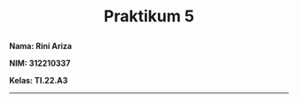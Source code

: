 
<h1 <p align="center"><b>Praktikum 5</b></p></h1> 

**Nama: Rini Ariza**

**NIM: 312210337**

**Kelas: TI.22.A3**

---

